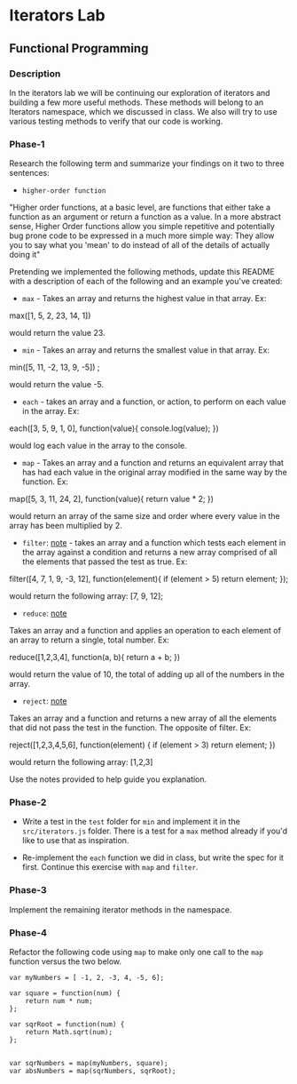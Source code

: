 # Iterators Lab
## Functional Programming


### Description

In the iterators lab we will be continuing our exploration of iterators and building a few more useful methods. These methods will belong to an Iterators namespace, which we discussed in class. We also will try to use various testing methods to verify that our code is working. 


### Phase-1

Research the following term and summarize your findings on it two to three sentences:

* `higher-order function`

"Higher order functions, at a basic level, are functions that either take a function as an argument or return a function as a value.  In a more abstract sense, Higher Order functions allow you simple repetitive and potentially bug prone code to be expressed in a much more simple way:  They allow you to say what you 'mean' to do instead of all of the details of actually doing it"


Pretending we implemented the following methods, update this README with a description of each of the following and an example you've created:


* `max` - Takes an array and returns the highest value in that array.  Ex: 

max([1, 5, 2, 23, 14, 1]) 

would return the value 23.

* `min` - Takes an array and returns the smallest value in that array.  Ex:  

min([5, 11, -2, 13, 9, -5]) ;

would return the value -5.

* `each` - takes an array and a function, or action, to perform on each value in the array.  Ex:  

each([3, 5, 9, 1, 0], function(value){
	console.log(value);
})

would log each value in the array to the console.

* `map` - Takes an array and a function and returns an equivalent array that has had each value in the original array modified in the same way by the function.  Ex:

map([5, 3, 11, 24, 2], function(value){
	return value * 2;
})

would return an array of the same size and order where every value in the array has been multiplied by 2.

* `filter`: [note](https://developer.mozilla.org/en-US/docs/Web/JavaScript/Reference/Global_Objects/Array/filter) - takes an array and a function which tests each element in the array against a condition and returns a new array comprised of all the elements that passed the test as true.  Ex:

filter([4, 7, 1, 9, -3, 12], function(element){
	if (element > 5) return element;
});

would return the following array:  [7, 9, 12];

* `reduce`: [note](https://developer.mozilla.org/en-US/docs/Web/JavaScript/Reference/Global_Objects/Array/reduce)

Takes an array and a function and applies an operation to each element of an array to return a single, total number.  Ex:

reduce([1,2,3,4], function(a, b){
	return a + b;
})

would return the value of 10, the total of adding up all of the numbers in the array.

* `reject`: [note](http://underscorejs.org/#reject) 

Takes an array and a function and returns a new array of all the elements that did not pass the test in the function.  The opposite of filter. Ex:

reject([1,2,3,4,5,6], function(element) {
	if (element > 3) return element;
})

would return the following array:  [1,2,3]

Use the notes provided to help guide you explanation.



### Phase-2 

* Write a test in the `test` folder for `min` and implement it in the `src/iterators.js` folder. There is a test for a `max` method already if you'd like to use that as inspiration. 

* Re-implement the `each` function we did in class, but write the spec for it first. Continue this exercise with `map` and `filter`.


### Phase-3

Implement the remaining iterator methods in the namespace.


### Phase-4

Refactor the following code using `map` to make only one call to the `map` function versus the two below.


```
var myNumbers = [ -1, 2, -3, 4, -5, 6];

var square = function(num) {
	return num * num;
};

var sqrRoot = function(num) {
	return Math.sqrt(num);
};


var sqrNumbers = map(myNumbers, square);
var absNumbers = map(sqrNumbers, sqrRoot);
```




